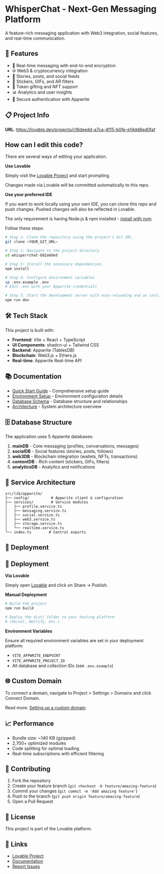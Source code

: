 # WhisperChat - Next-Gen Messaging Platform

A feature-rich messaging application with Web3 integration, social features, and real-time communication.

## 🚀 Features

- 💬 Real-time messaging with end-to-end encryption
- 🌐 Web3 & cryptocurrency integration
- 📸 Stories, posts, and social feeds
- 🎨 Stickers, GIFs, and AR filters
- 🎁 Token gifting and NFT support
- 📊 Analytics and user insights
- 🔐 Secure authentication with Appwrite

## 📋 Project Info

**URL**: https://lovable.dev/projects/c16deedd-a7ca-4f15-b0fe-e14dd8ed0faf

## How can I edit this code?

There are several ways of editing your application.

**Use Lovable**

Simply visit the [Lovable Project](https://lovable.dev/projects/c16deedd-a7ca-4f15-b0fe-e14dd8ed0faf) and start prompting.

Changes made via Lovable will be committed automatically to this repo.

**Use your preferred IDE**

If you want to work locally using your own IDE, you can clone this repo and push changes. Pushed changes will also be reflected in Lovable.

The only requirement is having Node.js & npm installed - [install with nvm](https://github.com/nvm-sh/nvm#installing-and-updating)

Follow these steps:

```sh
# Step 1: Clone the repository using the project's Git URL.
git clone <YOUR_GIT_URL>

# Step 2: Navigate to the project directory.
cd whisperrchat-b82a8ded

# Step 3: Install the necessary dependencies.
npm install

# Step 4: Configure environment variables
cp .env.example .env
# Edit .env with your Appwrite credentials

# Step 5: Start the development server with auto-reloading and an instant preview.
npm run dev
```

## 🛠️ Tech Stack

This project is built with:

- **Frontend**: Vite + React + TypeScript
- **UI Components**: shadcn-ui + Tailwind CSS
- **Backend**: Appwrite (TablesDB)
- **Blockchain**: Web3.js + Ethers.js
- **Real-time**: Appwrite Real-time API

## 📚 Documentation

- [Quick Start Guide](./QUICK_START.md) - Comprehensive setup guide
- [Environment Setup](./ENV_MIGRATION_SUMMARY.md) - Environment configuration details
- [Database Schema](./DATABASE_SCHEMA.md) - Database structure and relationships
- [Architecture](./ARCHITECTURE.md) - System architecture overview

## 🗄️ Database Structure

The application uses 5 Appwrite databases:

1. **mainDB** - Core messaging (profiles, conversations, messages)
2. **socialDB** - Social features (stories, posts, follows)
3. **web3DB** - Blockchain integration (wallets, NFTs, transactions)
4. **contentDB** - Rich content (stickers, GIFs, filters)
5. **analyticsDB** - Analytics and notifications

## 🎯 Service Architecture

```
src/lib/appwrite/
├── config/          # Appwrite client & configuration
├── services/        # Service modules
│   ├── profile.service.ts
│   ├── messaging.service.ts
│   ├── social.service.ts
│   ├── web3.service.ts
│   ├── storage.service.ts
│   └── realtime.service.ts
└── index.ts        # Central exports
```

## 🚀 Deployment

## 🚀 Deployment

**Via Lovable**

Simply open [Lovable](https://lovable.dev/projects/c16deedd-a7ca-4f15-b0fe-e14dd8ed0faf) and click on Share → Publish.

**Manual Deployment**

```sh
# Build the project
npm run build

# Deploy the dist/ folder to your hosting platform
# (Vercel, Netlify, etc.)
```

**Environment Variables**

Ensure all required environment variables are set in your deployment platform:
- `VITE_APPWRITE_ENDPOINT`
- `VITE_APPWRITE_PROJECT_ID`
- All database and collection IDs (see `.env.example`)

## 🌐 Custom Domain

To connect a domain, navigate to Project > Settings > Domains and click Connect Domain.

Read more: [Setting up a custom domain](https://docs.lovable.dev/tips-tricks/custom-domain#step-by-step-guide)

## 📈 Performance

- Bundle size: ~140 KB (gzipped)
- 2,700+ optimized modules
- Code splitting for optimal loading
- Real-time subscriptions with efficient filtering

## 🤝 Contributing

1. Fork the repository
2. Create your feature branch (`git checkout -b feature/amazing-feature`)
3. Commit your changes (`git commit -m 'Add amazing feature'`)
4. Push to the branch (`git push origin feature/amazing-feature`)
5. Open a Pull Request

## 📝 License

This project is part of the Lovable platform.

## 🔗 Links

- [Lovable Project](https://lovable.dev/projects/c16deedd-a7ca-4f15-b0fe-e14dd8ed0faf)
- [Documentation](./QUICK_START.md)
- [Report Issues](https://github.com/yourusername/whisperrchat/issues)
